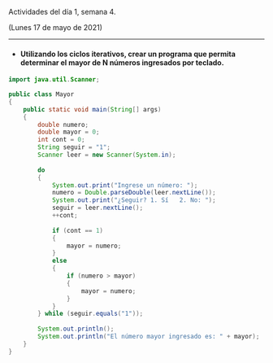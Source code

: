 Actividades del día 1, semana 4.

(Lunes 17 de mayo de 2021)

---

- #### Utilizando los ciclos iterativos, crear un programa que permita determinar el mayor de N números ingresados por teclado. 

```Java
import java.util.Scanner;

public class Mayor
{
	public static void main(String[] args)
	{
		double numero;
		double mayor = 0;
		int cont = 0;
		String seguir = "1";
		Scanner leer = new Scanner(System.in);
		
		do
		{
			System.out.print("Ingrese un número: ");
			numero = Double.parseDouble(leer.nextLine());
			System.out.print("¿Seguir? 1. Sí   2. No: ");
			seguir = leer.nextLine();
			++cont;
			
			if (cont == 1)
			{
				mayor = numero;
			}
			else
			{
				if (numero > mayor)
				{
					mayor = numero;
				}
			}
		} while (seguir.equals("1"));
		
		System.out.println();
		System.out.println("El número mayor ingresado es: " + mayor);
	}
}
```